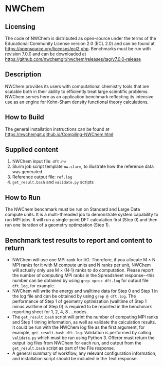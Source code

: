 # NWChem
Licensing
---------
The code of NWChem is distributed as open-source under the terms of the Educational Community License version 2.0 (ECL 2.0) and can be found at https://opensource.org/licenses/ecl2.php.
Benchmarks must be run with revision 7.0.0 and can be downloaded at https://github.com/nwchemgit/nwchem/releases/tag/v7.0.0-release

Description
-----------
NWChem provides its users with computational chemistry tools that are scalable both in their ability to efficiently treat large scientific problems. NWChem serves here as an application benchmark reflecting its intensive use as an engine for Kohn-Sham density functional theory calculations.

How to Build
------------
The general installation instructions can be found at https://nwchemgit.github.io/Compiling-NWChem.html

Supplied content
----------------

1. NWChem input file: `dft.nw`  
2. Slurm job script template `nw.slurm`, to illustrate how the reference data was generated   
3. Reference output file: `ref.log`   
4. `get_result.bash` and `validate.py` scripts

How to Run
----------------

The NWChem benchmark must be run on Standard and Large Data compute units. It is a multi-threaded job to demonstrate system capability to run MPI jobs. It will run a single-point DFT calculation first (Step 0) and then run one iteration of a geometry optimzation (Step 1). 

Benchmark test results to report and content to return
------------------------------------------------------

* NWChem will use one MPI rank for I/O. Therefore, if you allocate M &#215; N MPI ranks for it with M compute units and N ranks per unit, NWChem will actually only use M &#215; (N-1) ranks to do computation. Please report the number of _computing_ MPI ranks in the Spreadsheet response--this number can be obtained by using `grep nproc dft.log` for output file `dft.log`, for example. 
* NWChem will write the energy and walltime data for Step 0 and Step 1 in the log file and can be obtained by using `grep @ dft.log`. The performance of Step 1 of geometry optimization (walltime of Step 1 minus walltime of Step 0) is required to be reported in the benchmark reporting sheet for 1, 2, 4, 8 ... nodes. 
* The `get_result.bash` script will print the number of computing MPI ranks and Step 1 timing information, as well as validate the calculation results. It could be run with the NWChem log file as the first argument, for example, `get_result.bash dft.log`. Validation is performed by calling `validate.py` which must be run using Python 3. Offeror must return the output log files from NWChem for each run, and output from the `get_result.bash` script as part of the File response.
* A general summary of workflow, any relevant configuration information, and installation script should be included in the Text response.

